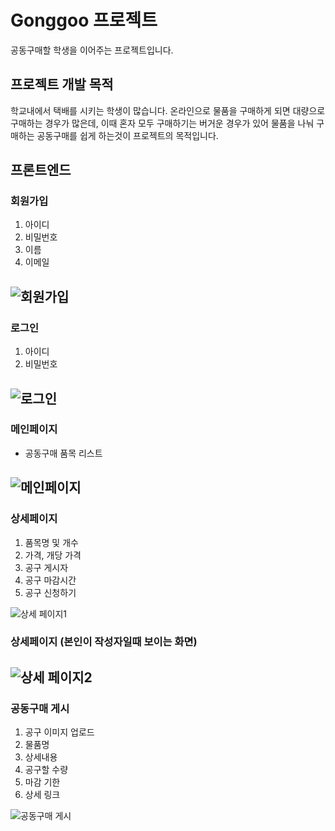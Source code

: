 # Gonggoo 프로젝트
공동구매할 학생을 이어주는 프로젝트입니다.

## 프로젝트 개발 목적
학교내에서 택배를 시키는 학생이 많습니다. 온라인으로 물품을 구매하게 되면 
대량으로 구매하는 경우가 많은데, 이때 혼자 모두 구매하기는 버거운 경우가 있어
물품을 나눠 구매하는 공동구매를 쉽게 하는것이 프로젝트의 목적입니다.

## 프론트엔드
### 회원가입
1. 아이디
2. 비밀번호
3. 이름
4. 이메일

![회원가입](https://user-images.githubusercontent.com/78010461/170096957-85b60abb-6a96-45b8-9eff-ccb7215b6b63.png)
---

### 로그인
1. 아이디
2. 비밀번호

![로그인](https://user-images.githubusercontent.com/78010461/170097007-edadefb2-fd2f-4582-b015-c0ca611a7600.png)
---

### 메인페이지
- 공동구매 품목 리스트

![메인페이지](https://user-images.githubusercontent.com/78010461/170096062-d12a7125-8b18-4a13-8107-fdb236775eac.png)
---

### 상세페이지

1. 품목명 및 개수
2. 가격, 개당 가격
3. 공구 게시자
4. 공구 마감시간
5. 공구 신청하기

![상세 페이지1](https://user-images.githubusercontent.com/78010461/170097776-aa3b4351-b57b-4633-8449-3f4aae461be2.png)


### 상세페이지 (본인이 작성자일때 보이는 화면)
![상세 페이지2](https://user-images.githubusercontent.com/78010461/170097851-3496e0e3-19c2-499b-946f-9d34c4e1b74f.png)
---

### 공동구매 게시
1. 공구 이미지 업로드
2. 물품명
3. 상세내용
4. 공구할 수량
5. 마감 기한
6. 상세 링크

![공동구매 게시](https://user-images.githubusercontent.com/78010461/170098582-9425c789-cf5c-4494-b357-8560e1eeb2fa.png)
